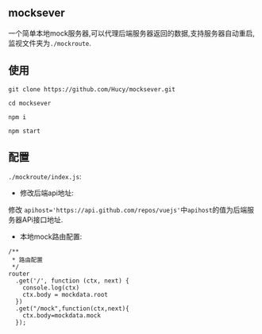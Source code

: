 ## mocksever
一个简单本地mock服务器,可以代理后端服务器返回的数据,支持服务器自动重启,监视文件夹为`./mockroute`.

## 使用

```
git clone https://github.com/Hucy/mocksever.git

cd mocksever

npm i

npm start

```
## 配置
`./mockroute/index.js`:
- 修改后端api地址:



修改 `apihost='https://api.github.com/repos/vuejs'`中`apihost`的值为后端服务器APi接口地址.

- 本地mock路由配置:

```
/**
 * 路由配置
 */
router
  .get('/', function (ctx, next) {
    console.log(ctx)
    ctx.body = mockdata.root
  })
  .get("/mock",function(ctx,next){
    ctx.body=mockdata.mock
  });

```

